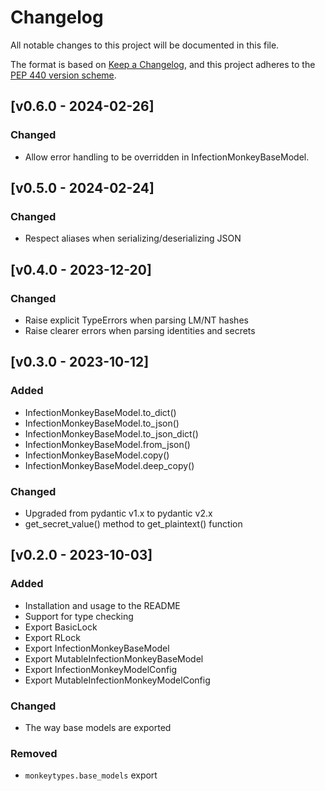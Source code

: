 # Changelog
All notable changes to this project will be documented in this
file.

The format is based on [Keep a
Changelog](https://keepachangelog.com/en/1.0.0/), and this project adheres to
the [PEP 440 version scheme](https://peps.python.org/pep-0440/#version-scheme).


## [v0.6.0 - 2024-02-26]
### Changed
- Allow error handling to be overridden in InfectionMonkeyBaseModel.

## [v0.5.0 - 2024-02-24]
### Changed
- Respect aliases when serializing/deserializing JSON

## [v0.4.0 - 2023-12-20]
### Changed
- Raise explicit TypeErrors when parsing LM/NT hashes
- Raise clearer errors when parsing identities and secrets


## [v0.3.0 - 2023-10-12]
### Added
- InfectionMonkeyBaseModel.to_dict()
- InfectionMonkeyBaseModel.to_json()
- InfectionMonkeyBaseModel.to_json_dict()
- InfectionMonkeyBaseModel.from_json()
- InfectionMonkeyBaseModel.copy()
- InfectionMonkeyBaseModel.deep_copy()

### Changed
- Upgraded from pydantic v1.x to pydantic v2.x
- get_secret_value() method to get_plaintext() function


## [v0.2.0 - 2023-10-03]
### Added
- Installation and usage to the README
- Support for type checking
- Export BasicLock
- Export RLock
- Export InfectionMonkeyBaseModel
- Export MutableInfectionMonkeyBaseModel
- Export InfectionMonkeyModelConfig
- Export MutableInfectionMonkeyModelConfig

### Changed
- The way base models are exported

### Removed
- `monkeytypes.base_models` export
